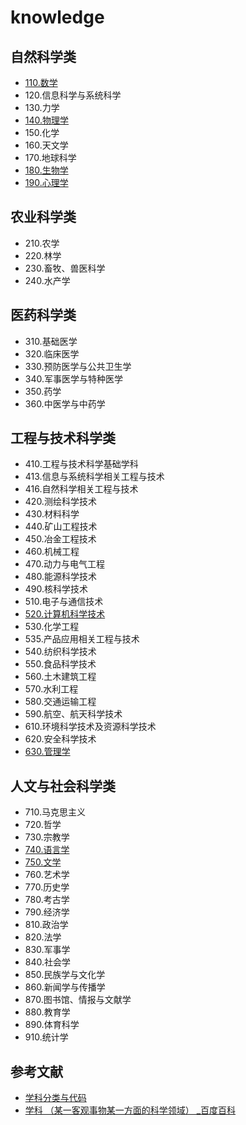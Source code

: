 # knowledge

## 自然科学类

- [110.数学](./110.数学/README.md)
- 120.信息科学与系统科学
- 130.力学
- [140.物理学](./140.物理学/README.md)
- 150.化学
- 160.天文学
- 170.地球科学
- [180.生物学](./180.生物学/README.md)
- [190.心理学](./190.心理学/README.md)

## 农业科学类

- 210.农学
- 220.林学
- 230.畜牧、兽医科学
- 240.水产学

## 医药科学类

- 310.基础医学
- 320.临床医学
- 330.预防医学与公共卫生学
- 340.军事医学与特种医学
- 350.药学
- 360.中医学与中药学

## 工程与技术科学类

- 410.工程与技术科学基础学科
- 413.信息与系统科学相关工程与技术
- 416.自然科学相关工程与技术
- 420.测绘科学技术
- 430.材料科学
- 440.矿山工程技术
- 450.冶金工程技术
- 460.机械工程
- 470.动力与电气工程
- 480.能源科学技术
- 490.核科学技术
- 510.电子与通信技术
- [520.计算机科学技术](https://langnang.github.io/computer-science)
- 530.化学工程
- 535.产品应用相关工程与技术
- 540.纺织科学技术
- 550.食品科学技术
- 560.土木建筑工程
- 570.水利工程
- 580.交通运输工程
- 590.航空、航天科学技术
- 610.环境科学技术及资源科学技术
- 620.安全科学技术
- [630.管理学](./630.管理学/README.md)

## 人文与社会科学类

- 710.马克思主义
- 720.哲学
- 730.宗教学
- [740.语言学](./740.语言学/README.md)
- [750.文学](./750.文学/README.md)
- 760.艺术学
- 770.历史学
- 780.考古学
- 790.经济学
- 810.政治学
- 820.法学
- 830.军事学
- 840.社会学
- 850.民族学与文化学
- 860.新闻学与传播学
- 870.图书馆、情报与文献学
- 880.教育学
- 890.体育科学
- 910.统计学

## 参考文献

- [学科分类与代码](http://c.gb688.cn/bzgk/gb/showGb?type=online&hcno=4C13F521FD6ECB6E5EC026FCD779986E)
- [学科 （某一客观事物某一方面的科学领域） \_百度百科](https://baike.baidu.com/item/%E5%AD%A6%E7%A7%91/19408015)
